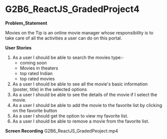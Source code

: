 # G2B6_ReactJS_GradedProject4

**Problem_Statement**

Movies on the Tip is an online movie manager whose responsibility is to take care of all the activities a user can do on this portal. 

**User Stories**
1. As a user I should be able to search the movies type:-
    - coming soon
    - Movies in theaters
    - top rated Indian
    - top rated movies
2. As a user I should be able to see all the movie's basic information (poster, title) in the selected options
3. As a user I should be able to see the details of the movie if I select the movie.
4. As a user I should be able to add the movie to the favorite list by clicking on the favorite button
5. As a user I should get the option to view my favorite list.
6. As a user I should be able to remove a movie from the favorite list.

**Screen Recording**
G2B6_ReactJS_GradedPeoject.mp4
